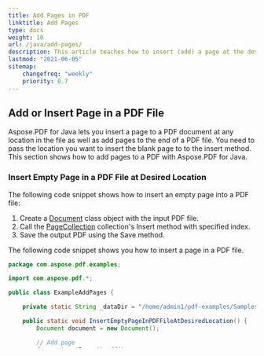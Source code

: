 ```yaml
---
title: Add Pages in PDF 
linktitle: Add Pages
type: docs
weight: 10
url: /java/add-pages/
description: This article teaches how to insert (add) a page at the desired location PDF file. Learn how to move, remove (delete) pages from a PDF file using Java library.
lastmod: "2021-06-05"
sitemap:
    changefreq: "weekly"
    priority: 0.7
---
```


## Add or Insert Page in a PDF File

Aspose.PDF for Java lets you insert a page to a PDF document at any location in the file as well as add pages to the end of a PDF file. You need to pass the location you want to insert the blank page to to the insert method.
This section shows how to add pages to a PDF with Aspose.PDF for Java.

### Insert Empty Page in a PDF File at Desired Location

The following code snippet shows how to insert an empty page into a PDF file:

1. Create a [Document](https://apireference.aspose.com/pdf/java/com.aspose.pdf/Document) class object with the input PDF file.
1. Call the [PageCollection](https://apireference.aspose.com/pdf/java/com.aspose.pdf/PageCollection) collection's Insert method with specified index.
1. Save the output PDF using the Save method.

The following code snippet shows you how to insert a page in a PDF file.

```java
package com.aspose.pdf.examples;

import com.aspose.pdf.*;

public class ExampleAddPages {

    private static String _dataDir = "/home/admin1/pdf-examples/Samples/";

    public static void InsertEmptyPageInPDFFileAtDesiredLocation() {
        Document document = new Document();

        // Add page
        document.getPages().add();

        // Insert a empty page in a PDF
        document.getPages().insert(2);

        // Save updated PDF
        document.save(_dataDir + "InsertEmptyPage_out.pdf");
    }
```

In example above, we added empty page with default parameters. If you need to make page size the same as another page in document you shold add
a few lines of code:

```java
    public static void InsertEmptyPageInPDFFileAtDesiredLocation01() {
        Document document = new Document();

        // Add page
        Page page1 = document.getPages().add();

        // Insert a empty page in a PDF
        Page page2 = document.getPages().insert(2);
        ;
        // copy page parameters from page 1
        page2.setArtBox(page1.getArtBox());
        page2.setBleedBox(page1.getBleedBox());
        page2.setCropBox(page1.getCropBox());
        page2.setMediaBox(page1.getMediaBox());
        page2.setTrimBox(page1.getTrimBox());

        // Save updated PDF
        document.save(_dataDir + "InsertEmptyPage_out.pdf");
    }
```

### Add an Empty Page at the End of a PDF File

Sometimes, you want to ensure that a document ends on an empty page. This topic explains how to insert an empty page at the end of the PDF document.

To insert an empty page at the end of a PDF file:

1. Create a [Document](https://apireference.aspose.com/pdf/java/com.aspose.pdf/Document) class object with the input PDF file.
1. Call the [PageCollection](https://apireference.aspose.com/pdf/java/com.aspose.pdf/PageCollection) collection's Add method, without any parameters.
1. Save the output PDF using the Save method.

The following code snippet shows you how to insert an empty page at the end of a PDF file.

```java
public static void AddAnEmptyPageAtTheEndOfAPDFFile() {

        Document document = new Document();
        // Add page
        document.getPages().add();

        // Insert an empty page at the end of a PDF file
        document.getPages().add();

        // Save updated PDF
        document.save(_dataDir + "InsertEmptyPageAtEnd_out.pdf");
    }

}
```